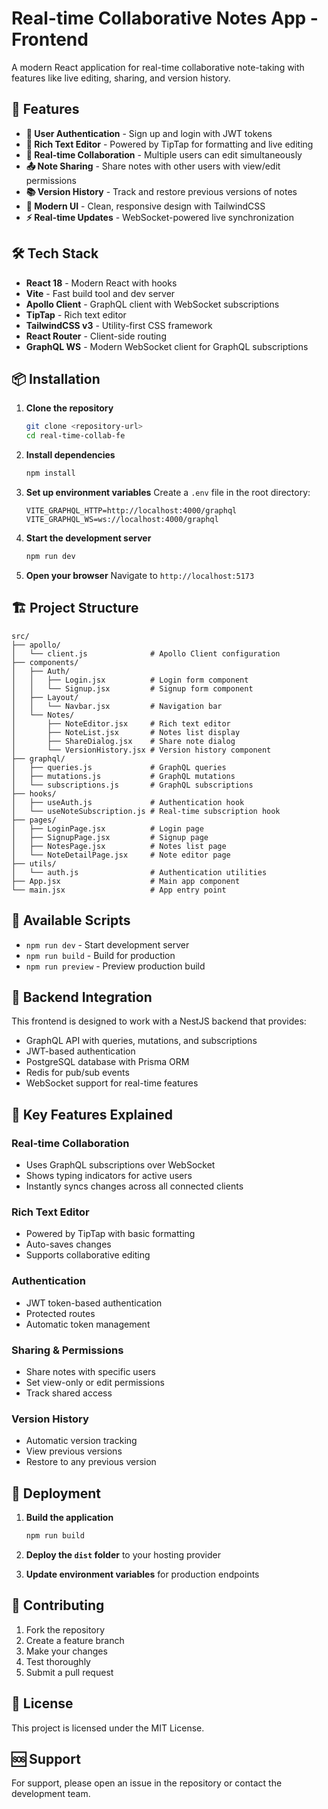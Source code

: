 # Real-time Collaborative Notes App - Frontend

A modern React application for real-time collaborative note-taking with features like live editing, sharing, and version history.

## 🚀 Features

- **🔐 User Authentication** - Sign up and login with JWT tokens
- **📝 Rich Text Editor** - Powered by TipTap for formatting and live editing
- **🤝 Real-time Collaboration** - Multiple users can edit simultaneously
- **📤 Note Sharing** - Share notes with other users with view/edit permissions
- **📚 Version History** - Track and restore previous versions of notes
- **🎨 Modern UI** - Clean, responsive design with TailwindCSS
- **⚡ Real-time Updates** - WebSocket-powered live synchronization

## 🛠️ Tech Stack

- **React 18** - Modern React with hooks
- **Vite** - Fast build tool and dev server
- **Apollo Client** - GraphQL client with WebSocket subscriptions
- **TipTap** - Rich text editor
- **TailwindCSS v3** - Utility-first CSS framework
- **React Router** - Client-side routing
- **GraphQL WS** - Modern WebSocket client for GraphQL subscriptions

## 📦 Installation

1. **Clone the repository**
   ```bash
   git clone <repository-url>
   cd real-time-collab-fe
   ```

2. **Install dependencies**
   ```bash
   npm install
   ```

3. **Set up environment variables**
   Create a `.env` file in the root directory:
   ```env
   VITE_GRAPHQL_HTTP=http://localhost:4000/graphql
   VITE_GRAPHQL_WS=ws://localhost:4000/graphql
   ```

4. **Start the development server**
   ```bash
   npm run dev
   ```

5. **Open your browser**
   Navigate to `http://localhost:5173`

## 🏗️ Project Structure

```
src/
├── apollo/
│   └── client.js              # Apollo Client configuration
├── components/
│   ├── Auth/
│   │   ├── Login.jsx          # Login form component
│   │   └── Signup.jsx         # Signup form component
│   ├── Layout/
│   │   └── Navbar.jsx         # Navigation bar
│   └── Notes/
│       ├── NoteEditor.jsx     # Rich text editor
│       ├── NoteList.jsx       # Notes list display
│       ├── ShareDialog.jsx    # Share note dialog
│       └── VersionHistory.jsx # Version history component
├── graphql/
│   ├── queries.js             # GraphQL queries
│   ├── mutations.js           # GraphQL mutations
│   └── subscriptions.js       # GraphQL subscriptions
├── hooks/
│   ├── useAuth.js             # Authentication hook
│   └── useNoteSubscription.js # Real-time subscription hook
├── pages/
│   ├── LoginPage.jsx          # Login page
│   ├── SignupPage.jsx         # Signup page
│   ├── NotesPage.jsx          # Notes list page
│   └── NoteDetailPage.jsx     # Note editor page
├── utils/
│   └── auth.js                # Authentication utilities
├── App.jsx                    # Main app component
└── main.jsx                   # App entry point
```

## 🔧 Available Scripts

- `npm run dev` - Start development server
- `npm run build` - Build for production
- `npm run preview` - Preview production build

## 🔗 Backend Integration

This frontend is designed to work with a NestJS backend that provides:

- GraphQL API with queries, mutations, and subscriptions
- JWT-based authentication
- PostgreSQL database with Prisma ORM
- Redis for pub/sub events
- WebSocket support for real-time features

## 🎯 Key Features Explained

### Real-time Collaboration
- Uses GraphQL subscriptions over WebSocket
- Shows typing indicators for active users
- Instantly syncs changes across all connected clients

### Rich Text Editor
- Powered by TipTap with basic formatting
- Auto-saves changes
- Supports collaborative editing

### Authentication
- JWT token-based authentication
- Protected routes
- Automatic token management

### Sharing & Permissions
- Share notes with specific users
- Set view-only or edit permissions
- Track shared access

### Version History
- Automatic version tracking
- View previous versions
- Restore to any previous version

## 🚀 Deployment

1. **Build the application**
   ```bash
   npm run build
   ```

2. **Deploy the `dist` folder** to your hosting provider

3. **Update environment variables** for production endpoints

## 🤝 Contributing

1. Fork the repository
2. Create a feature branch
3. Make your changes
4. Test thoroughly
5. Submit a pull request

## 📄 License

This project is licensed under the MIT License.

## 🆘 Support

For support, please open an issue in the repository or contact the development team.
